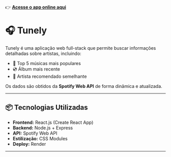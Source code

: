 
👉 **[Acesse o app online aqui](https://tunely-tw6o.onrender.com/a)**

# 🎧 Tunely

Tunely é uma aplicação web full-stack que permite buscar informações detalhadas sobre artistas, incluindo:

- 🎵 Top 5 músicas mais populares
- 💿 Álbum mais recente
- 🤝 Artista recomendado semelhante

Os dados são obtidos da **Spotify Web API** de forma dinâmica e atualizada.

---

## 📦 Tecnologias Utilizadas

- **Frontend:** React.js (Create React App)
- **Backend:** Node.js + Express
- **API:** Spotify Web API
- **Estilização:** CSS Modules
- **Deploy:** Render

---


